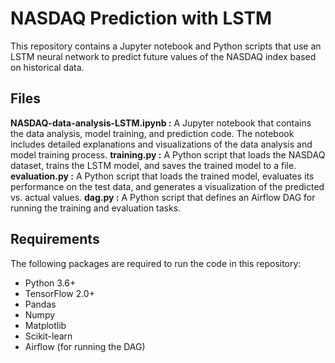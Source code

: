 # NASDAQ Prediction with LSTM
This repository contains a Jupyter notebook and Python scripts that use an LSTM neural network to predict future values of the NASDAQ index based on historical data.

## Files
**NASDAQ-data-analysis-LSTM.ipynb :** A Jupyter notebook that contains the data analysis, model training, and prediction code. The notebook includes detailed explanations and visualizations of the data analysis and model training process.
**training.py :** A Python script that loads the NASDAQ dataset, trains the LSTM model, and saves the trained model to a file.
**evaluation.py :** A Python script that loads the trained model, evaluates its performance on the test data, and generates a visualization of the predicted vs. actual values.
**dag.py :** A Python script that defines an Airflow DAG for running the training and evaluation tasks.

## Requirements
The following packages are required to run the code in this repository:

- Python 3.6+
- TensorFlow 2.0+
- Pandas
- Numpy
- Matplotlib
- Scikit-learn
- Airflow (for running the DAG)
